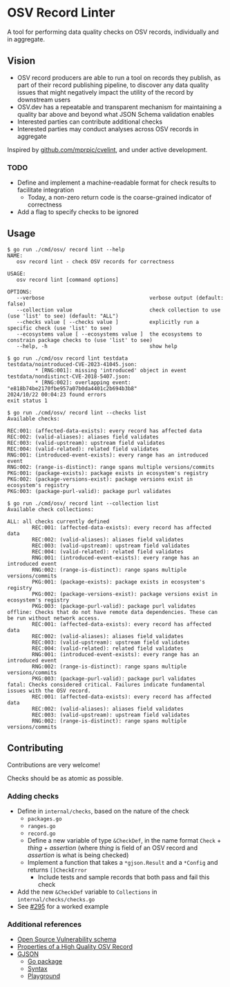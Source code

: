 # OSV Record Linter

A tool for performing data quality checks on OSV records, individually and in aggregate.

## Vision

* OSV record producers are able to run a tool on records they publish, as part of their record publishing pipeline, to discover any data quality issues that might negatively impact the utility of the record by downstream users
* OSV.dev has a repeatable and transparent mechanism for maintaining a quality bar above and beyond what JSON Schema validation enables
* Interested parties can contribute additional checks
* Interested parties may conduct analyses across OSV records in aggregate

Inspired by [github.com/mprpic/cvelint](https://github.com/mprpic/cvelint), and under active development.

### TODO

* Define and implement a machine-readable format for check results to facilitate integration
  * Today, a non-zero return code is the coarse-grained indicator of correctness
* Add a flag to specify checks to be ignored

## Usage

```text
$ go run ./cmd/osv/ record lint --help
NAME:
   osv record lint - check OSV records for correctness

USAGE:
   osv record lint [command options]

OPTIONS:
   --verbose                                  verbose output (default: false)
   --collection value                         check collection to use (use 'list' to see) (default: "ALL")
   --checks value [ --checks value ]          explicitly run a specific check (use 'list' to see)
   --ecosystems value [ --ecosystems value ]  the ecosystems to constrain package checks to (use 'list' to see)
   --help, -h                                 show help
```

```text
$ go run ./cmd/osv record lint testdata
testdata/nointroduced-CVE-2023-41045.json:
         * [RNG:001]: missing 'introduced' object in event
testdata/nondistinct-CVE-2018-5407.json:
         * [RNG:002]: overlapping event: "e818b74be2170fbe957a07b0da4401c2b694b3b8"
2024/10/22 00:04:23 found errors
exit status 1
```

```text
$ go run ./cmd/osv/ record lint --checks list
Available checks:

REC:001: (affected-data-exists): every record has affected data
REC:002: (valid-aliases): aliases field validates
REC:003: (valid-upstream): upstream field validates
REC:004: (valid-related): related field validates
RNG:001: (introduced-event-exists): every range has an introduced event
RNG:002: (range-is-distinct): range spans multiple versions/commits
PKG:001: (package-exists): package exists in ecosystem's registry
PKG:002: (package-versions-exist): package versions exist in ecosystem's registry
PKG:003: (package-purl-valid): package purl validates
```

```text
$ go run ./cmd/osv/ record lint --collection list
Available check collections:

ALL: all checks currently defined
        REC:001: (affected-data-exists): every record has affected data
        REC:002: (valid-aliases): aliases field validates
        REC:003: (valid-upstream): upstream field validates
        REC:004: (valid-related): related field validates
        RNG:001: (introduced-event-exists): every range has an introduced event
        RNG:002: (range-is-distinct): range spans multiple versions/commits
        PKG:001: (package-exists): package exists in ecosystem's registry
        PKG:002: (package-versions-exist): package versions exist in ecosystem's registry
        PKG:003: (package-purl-valid): package purl validates
offline: Checks that do not have remote data dependencies. These can be run without network access.
        REC:001: (affected-data-exists): every record has affected data
        REC:002: (valid-aliases): aliases field validates
        REC:003: (valid-upstream): upstream field validates
        REC:004: (valid-related): related field validates
        RNG:001: (introduced-event-exists): every range has an introduced event
        RNG:002: (range-is-distinct): range spans multiple versions/commits
        PKG:003: (package-purl-valid): package purl validates
fatal: Checks considered critical. Failures indicate fundamental issues with the OSV record.
        REC:001: (affected-data-exists): every record has affected data
        REC:002: (valid-aliases): aliases field validates
        REC:003: (valid-upstream): upstream field validates
        RNG:002: (range-is-distinct): range spans multiple versions/commits
```

## Contributing

Contributions are very welcome!

Checks should be as atomic as possible.

### Adding checks

* Define in `internal/checks`, based on the nature of the check
  * `packages.go`
  * `ranges.go`
  * `record.go`
  * Define a new variable of type `&CheckDef`, in the name format `Check` + *thing* + *assertion* (where *thing* is field of an OSV record and *assertion* is what is being checked)
  * Implement a function that takes a `*gjson.Result` and a `*Config` and returns `[]CheckError`
    * Include tests and sample records that both pass and fail this check
* Add the new `&CheckDef` variable to `Collections` in `internal/checks/checks.go`
* See [#295](https://github.com/ossf/osv-schema/pull/295) for a worked example

### Additional references

* [Open Source Vulnerability schema](https://ossf.github.io/osv-schema/)
* [Properties of a High Quality OSV Record](https://google.github.io/osv.dev/data_quality.html)
* [GJSON](https://github.com/tidwall/gjson)
  * [Go package](https://pkg.go.dev/github.com/tidwall/gjson)
  * [Syntax](https://github.com/tidwall/gjson/blob/master/SYNTAX.md)
  * [Playground](https://gjson.dev/)
